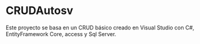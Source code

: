# CRUDAutosv
Este proyecto se basa en un CRUD básico creado en Visual Studio con C#, EntityFramework Core, access y Sql Server.
